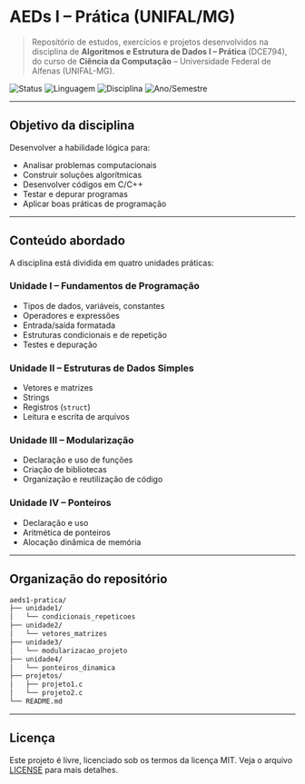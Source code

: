 # AEDs I – Prática (UNIFAL/MG)

> Repositório de estudos, exercícios e projetos desenvolvidos na disciplina de **Algoritmos e Estrutura de Dados I – Prática** (DCE794), do curso de **Ciência da Computação** – Universidade Federal de Alfenas (UNIFAL-MG).

![Status](https://img.shields.io/badge/status-em%20desenvolvimento-yellow)
![Linguagem](https://img.shields.io/badge/Linguagem-C/C++-blue)
![Disciplina](https://img.shields.io/badge/Disciplina-AEDs%20I%20Pr%C3%A1tica-orange)
![Ano/Semestre](https://img.shields.io/badge/2025-1%C2%BA%20semestre-brightgreen)

---

## Objetivo da disciplina

Desenvolver a habilidade lógica para:

- Analisar problemas computacionais
- Construir soluções algorítmicas
- Desenvolver códigos em C/C++
- Testar e depurar programas
- Aplicar boas práticas de programação

---

## Conteúdo abordado

A disciplina está dividida em quatro unidades práticas:

### **Unidade I – Fundamentos de Programação**
- Tipos de dados, variáveis, constantes
- Operadores e expressões
- Entrada/saída formatada
- Estruturas condicionais e de repetição
- Testes e depuração

### **Unidade II – Estruturas de Dados Simples**
- Vetores e matrizes
- Strings
- Registros (`struct`)
- Leitura e escrita de arquivos

### **Unidade III – Modularização**
- Declaração e uso de funções
- Criação de bibliotecas
- Organização e reutilização de código

### **Unidade IV – Ponteiros**
- Declaração e uso
- Aritmética de ponteiros
- Alocação dinâmica de memória

---

## Organização do repositório

```bash
aeds1-pratica/
├── unidade1/
│   └── condicionais_repeticoes
├── unidade2/
│   └── vetores_matrizes
├── unidade3/
│   └── modularizacao_projeto
├── unidade4/
│   └── ponteiros_dinamica
├── projetos/
│   ├── projeto1.c
│   └── projeto2.c
└── README.md
```

---

## Licença

Este projeto é livre, licenciado sob os termos da licença MIT. Veja o arquivo [LICENSE](LICENSE) para mais detalhes.
